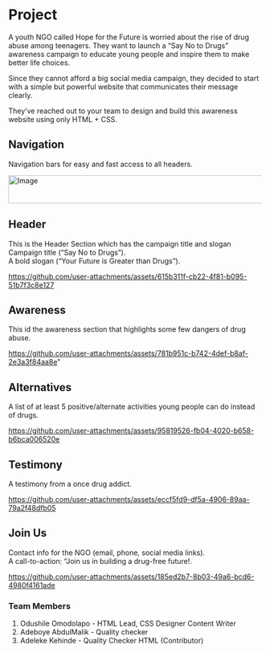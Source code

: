 # Project
A youth NGO called Hope for the Future is worried about the rise of drug abuse among teenagers. They want to launch a “Say No to Drugs” awareness campaign to educate young people and inspire them to make better life choices.  

Since they cannot afford a big social media campaign, they decided to start with a simple but powerful website that communicates their message clearly.  

They’ve reached out to your team to design and build this awareness website using only HTML + CSS.  


## Navigation
Navigation bars for easy and fast access to all headers.

<img width="950" height="56" alt="Image" src="https://github.com/user-attachments/assets/f91e7645-4436-45d2-a8ae-6a756c9efdaf" />


## Header
This is the Header Section which has the campaign title and slogan
Campaign title (“Say No to Drugs”).  
A bold slogan (“Your Future is Greater than Drugs”).  

https://github.com/user-attachments/assets/615b311f-cb22-4f81-b095-51b7f3c8e127



## Awareness
This id the awareness section that highlights some few dangers of drug abuse.

https://github.com/user-attachments/assets/781b951c-b742-4def-b8af-2e3a3f84aa8e"


## Alternatives
A list of at least 5 positive/alternate activities young people can do instead of drugs. 

https://github.com/user-attachments/assets/95819526-fb04-4020-b658-b6bca006520e


## Testimony
A testimony from a once drug addict.

https://github.com/user-attachments/assets/eccf5fd9-df5a-4906-89aa-79a2f48dfb05


## Join Us
Contact info for the NGO (email, phone, social media links).  
A call-to-action: “Join us in building a drug-free future!.

https://github.com/user-attachments/assets/185ed2b7-8b03-49a6-bcd6-4980f4161ade


### Team Members
1. Odushile Omodolapo - HTML Lead, CSS Designer Content Writer
2. Adeboye AbdulMalik - Quality checker
3. Adeleke Kehinde - Quality Checker HTML (Contributor)
